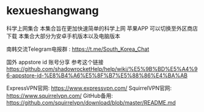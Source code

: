 # kexueshangwang
科学上网集合
本集合旨在更加快速简单的科学上网
苹果APP 可以切换至外区商店下载
本集合大部分为安卓手机版本以及电脑版本

南韩交流Telegram电报群 : https://t.me/South_Korea_Chat

国外 appstore id 账号分享 参考这个链接
https://github.com/shadowrocketHelp/help/wiki/%E5%9B%BD%E5%A4%96-appstore-id-%E8%B4%A6%E5%8F%B7%E5%88%86%E4%BA%AB

ExpressVPN官网: https://www.expressvpn.com/
SquirrelVPN官网: https://www.squirrelvpn.com/     GitHub备用: https://github.com/squirrelvpn/download/blob/master/README.md
